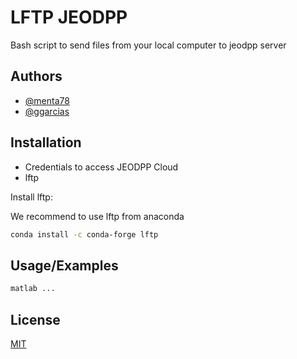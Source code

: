 # LFTP JEODPP

Bash script to send files from your local computer to jeodpp server


## Authors
- [@menta78](https://github.com/menta78)
- [@ggarcias](https://www.github.com/ggarcias)
## Installation

- Credentials to access JEODPP Cloud
- lftp 

Install lftp:

We recommend to use lftp from anaconda

```bash
conda install -c conda-forge lftp 
```
    
## Usage/Examples

```bash
matlab ...
```


## License

[MIT](https://choosealicense.com/licenses/mit/)

